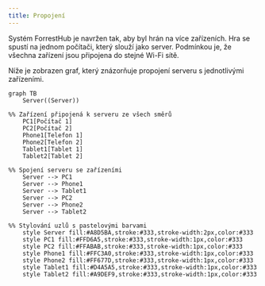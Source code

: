 ```yaml
---
title: Propojení
---
```


Systém ForrestHub je navržen tak, aby byl hrán na více zařízeních.
Hra se spustí na jednom počítači, který slouží jako server.
Podmínkou je, že všechna zařízení jsou připojena do stejné Wi-Fi sítě.

Níže je zobrazen graf, který znázorňuje propojení serveru s jednotlivými zařízeními.

```mermaid
graph TB
    Server((Server))

%% Zařízení připojená k serveru ze všech směrů
    PC1[Počítač 1]
    PC2[Počítač 2]
    Phone1[Telefon 1]
    Phone2[Telefon 2]
    Tablet1[Tablet 1]
    Tablet2[Tablet 2]

%% Spojení serveru se zařízeními
    Server --> PC1
    Server --> Phone1
    Server --> Tablet1
    Server --> PC2
    Server --> Phone2
    Server --> Tablet2

%% Stylování uzlů s pastelovými barvami
    style Server fill:#A8D5BA,stroke:#333,stroke-width:2px,color:#333
    style PC1 fill:#FFD6A5,stroke:#333,stroke-width:1px,color:#333
    style PC2 fill:#FFABAB,stroke:#333,stroke-width:1px,color:#333
    style Phone1 fill:#FFC3A0,stroke:#333,stroke-width:1px,color:#333
    style Phone2 fill:#FF677D,stroke:#333,stroke-width:1px,color:#333
    style Tablet1 fill:#D4A5A5,stroke:#333,stroke-width:1px,color:#333
    style Tablet2 fill:#A9DEF9,stroke:#333,stroke-width:1px,color:#333

```